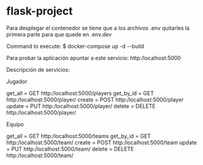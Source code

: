 # flask-project

Para desplegar el contenedor se tiene que a los archivos .env quitarles la primera parte para que quede en 
  .env.dev
  
Command to execute:
  $ docker-compose up -d --build
  
Para probar la aplicación apuntar a este servicio:
  http:/localhost:5000

Descripción de servicios:

Jugador

get_all = GET  http:/localhost:5000/players
get_by_id = GET http:/localhost:5000/player/<id>
create = POST http:/localhost:5000/player
update = PUT http:/localhost:5000/player/<id>
delete = DELETE http:/localhost:5000/player/<id>

Equipo
  
get_all = GET  http:/localhost:5000/teams
get_by_id = GET http:/localhost:5000/team/<id>
create = POST http:/localhost:5000/team
update = PUT http:/localhost:5000/team/<id>
delete = DELETE http:/localhost:5000/team/<id>
